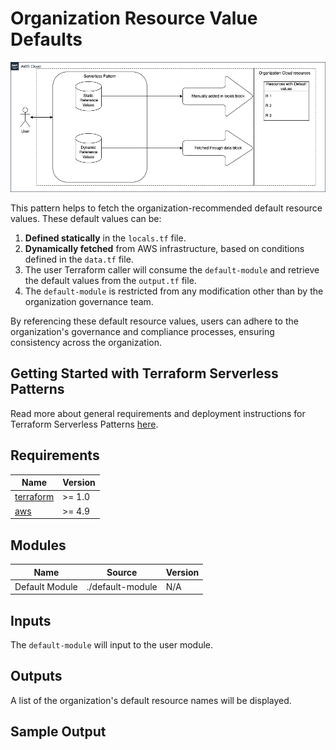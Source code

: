 # Organization Resource Value Defaults

![Concept](./Organization_default_values.png)

This pattern helps to fetch the organization-recommended default resource values. These default values can be:

1. **Defined statically** in the `locals.tf` file.
2. **Dynamically fetched** from AWS infrastructure, based on conditions defined in the `data.tf` file.
3. The user Terraform caller will consume the `default-module` and retrieve the default values from the `output.tf` file.
4. The `default-module` is restricted from any modification other than by the organization governance team.

By referencing these default resource values, users can adhere to the organization's governance and compliance processes, ensuring consistency across the organization.

## Getting Started with Terraform Serverless Patterns

Read more about general requirements and deployment instructions for Terraform Serverless Patterns [here](https://github.com/aws-samples/serverless-patterns/blob/main/terraform-fixtures/docs/README.md).

<!-- BEGINNING OF PRE-COMMIT-TERRAFORM DOCS HOOK -->
## Requirements

| Name | Version |
|------|---------|
| [terraform](#requirement_terraform) | >= 1.0 |
| [aws](#requirement_aws) | >= 4.9 |

## Modules

| Name        | Source           | Version |
|-------------|------------------|---------|
| Default Module | ./default-module | N/A     |

## Inputs

The `default-module` will input to the user module.

## Outputs

A list of the organization's default resource names will be displayed.

## Sample Output
